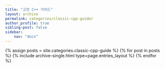 ```yaml
---
title: "고전 C++ 가이드"
layout: archive
permalink: categories/classic-cpp-guide/
author_profile: true
sibling-post: false
sidebar: 
    nav: "docs"
---
```


{% assign posts = site.categories.classic-cpp-guide %}
{% for post in posts %} {% include archive-single.html type=page.entries_layout %} {% endfor %}